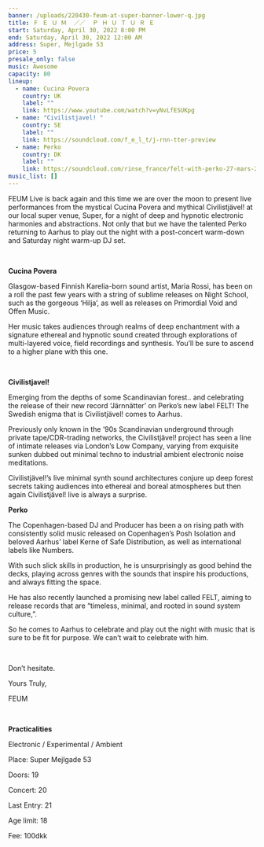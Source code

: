 ```yaml
---
banner: /uploads/220430-feum-at-super-banner-lower-q.jpg
title: Ｆ Ｅ Ｕ Ｍ  ／／  Ｐ Ｈ Ｕ Ｔ Ｕ Ｒ Ｅ
start: Saturday, April 30, 2022 8:00 PM
end: Saturday, April 30, 2022 12:00 AM
address: Super, Mejlgade 53
price: 5
presale_only: false
music: Awesome
capacity: 80
lineup:
  - name: Cucina Povera
    country: UK
    label: ""
    link: https://www.youtube.com/watch?v=yNvLfESUKpg
  - name: "Civilistjavel! "
    country: SE
    label: ""
    link: https://soundcloud.com/f_e_l_t/j-rnn-tter-preview
  - name: Perko
    country: DK
    label: ""
    link: https://soundcloud.com/rinse_france/felt-with-perko-27-mars-2022
music_list: []
---
```

<!--StartFragment-->

FEUM Live is back again and this time we are over the moon to present live performances from the mystical Cucina Povera and mythical Civilistjävel! at our local super venue, Super, for a night of deep and hypnotic electronic harmonies and abstractions. Not only that but we have the talented Perko returning to Aarhus to play out the night with a post-concert warm-down and Saturday night warm-up DJ set.

<br>

**Cucina Povera** <br>

Glasgow-based Finnish Karelia-born sound artist, Maria Rossi, has been on a roll the past few years with a string of sublime releases on Night School, such as the gorgeous ‘Hilja’, as well as releases on Primordial Void and Offen Music. 

Her music takes audiences through realms of deep enchantment with a signature ethereal and hypnotic sound created through explorations of multi-layered voice, field recordings and synthesis. You’ll be sure to ascend to a higher plane with this one.

<br>

**Civilistjavel!** <br>

Emerging from the depths of some Scandinavian forest.. and celebrating the release of their new record ‘Järnnätter’ on Perko’s new label FELT! The Swedish enigma that is Civilistjävel! comes to Aarhus. 

Previously only known in the ’90s Scandinavian underground through private tape/CDR-trading networks, the Civilistjävel! project has seen a line of intimate releases via London’s Low Company, varying from exquisite sunken dubbed out minimal techno to industrial ambient electronic noise meditations. 

Civilistjävel!’s live minimal synth sound architectures conjure up deep forest secrets taking audiences into ethereal and boreal atmospheres but then again Civilistjävel! live is always a surprise. <br>





**Perko** <br>

The Copenhagen-based DJ and Producer has been a on rising path with consistently solid music released on Copenhagen’s Posh Isolation and beloved Aarhus’ label Kerne of Safe Distribution, as well as international labels like Numbers.

With such slick skills in production, he is unsurprisingly as good behind the decks, playing across genres with the sounds that inspire his productions, and always fitting the space.

He has also recently launched a promising new label called FELT, aiming to release records that are “timeless, minimal, and rooted in sound system culture,”.

So he comes to Aarhus to celebrate and play out the night with music that is sure to be fit for purpose. We can’t wait to celebrate with him.

<br>

Don’t hesitate.

Yours Truly,

FEUM 

<br>

**Practicalities** <br>

Electronic / Experimental / Ambient

Place: Super Mejlgade 53

Doors: 19

Concert: 20

Last Entry: 21

Age limit: 18

Fee: 100dkk 





<!--EndFragment-->